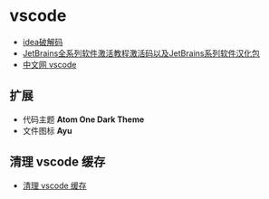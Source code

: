 # vscode

- [idea破解码](https://www.yht7.com/cate/123)
- [JetBrains全系列软件激活教程激活码以及JetBrains系列软件汉化包](https://www.macwk.com/article/jetbrains-crack)
- [中文网 vscode](https://www.php.cn/tool/vscode/)

## 扩展

- 代码主题 **Atom One Dark Theme**
- 文件图标 **Ayu**

## 清理 vscode 缓存

- [清理 vscode 缓存](https://letmefly.blog.csdn.net/article/details/126082324)
